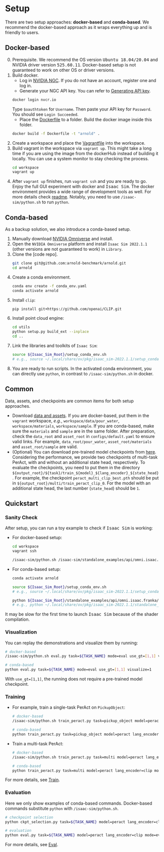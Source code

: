 # Setup

There are two setup approaches: **docker-based** and **conda-based**. We recommend the docker-based approach as it wraps everything up and is friendly to users.

## Docker-based

0. Prerequisite. We recommend the OS version <tt>Ubuntu 18.04/20.04</tt> and NVIDIA driver version <tt>525.60.11</tt>. Docker-based setup is not guaranteed to work on other OS or driver versions.
1. Build docker.
   - Log in [NVIDIA NGC](https://catalog.ngc.nvidia.com/). If you do not have an account, register one and log in.
   - Generate your NGC API key. You can refer to [Generating API key](https://docs.nvidia.com/ngc/gpu-cloud/ngc-user-guide/index.html#generating-api-key).
   ```bash
   docker login nvcr.io
   ```
   Type `$oauthtoken` for `Username`. Then paste your API key for `Password`. You should see `Login Succeeded`.
   - Place the [Dockerfile](./Dockerfile) to a folder. Build the docker image inside this folder.
   ```bash
   docker build -f Dockerfile -t "arnold" .
   ```
2. Create a workspace and place the [Vagrantfile](./Vagrantfile) into the workspace.
3. Build vagrant in the workspace via `vagrant up`. This might take a long time if you are using the image from the dockerHub instead of building it locally. You can use a system monitor to stay checking the process.
   ```bash
   cd workspace
   vagrant up
   ```
4. After `vagrant up` finishes, run `vagrant ssh` and you are ready to go. Enjoy the full GUI experiment with docker and <tt>Isaac Sim</tt>. The docker environment provides a wide range of development tools as well. For more details check [readme](./docker_readme.md). Notably, you need to use `/isaac-sim/python.sh` to run `python`.

## Conda-based

As a backup solution, we also introduce a conda-based setup.

1. Manually download [NVIDIA Omniverse](https://www.nvidia.com/en-us/omniverse/download/) and install.
2. Open the `NVIDIA Omniverse` platform and install `Isaac Sim 2022.1.1` (other versions are not guaranteed to work) in `Library`.
3. Clone the [code repo].
   ```bash
   git clone git@github.com:arnold-benchmark/arnold.git
   cd arnold
   ```
4. Create a conda environment.
   ```bash
   conda env create -f conda_env.yaml
   conda activate arnold
   ```
5. Install `clip`:
   ```bash
   pip install git+https://github.com/openai/CLIP.git
   ```
6. Install point cloud engine:
   ```bash
   cd utils
   python setup.py build_ext --inplace
   cd ..
   ```
7. Link the libraries and toolkits of `Isaac Sim`:
   ```bash
   source ${Isaac_Sim_Root}/setup_conda_env.sh
   # e.g., source ~/.local/share/ov/pkg/isaac_sim-2022.1.1/setup_conda_env.sh
   ```
8. You are ready to run scripts. In the activated conda environment, you can directly use `python`, in contrast to `/isaac-sim/python.sh` in docker.

## Common

Data, assets, and checkpoints are common items for both setup approaches.
- Download [data and assets](https://drive.google.com/drive/folders/1yaEItqU9_MdFVQmkKA6qSvfXy_cPnKGA?usp=sharing). If you are docker-based, put them in the `vagrant` workspace, *e.g.*, `workspace/data/pour_water`, `workspace/materials`, `workspace/sample`. If you are conda-based, make sure the `materials` and `sample` are in the same folder. After preparation, check the `data_root` and `asset_root` in `configs/default.yaml` to ensure valid links. For example, `data_root/pour_water`, `asset_root/materials` and `asset_root/sample` are valid.
- (Optional) You can download pre-trained model checkpoints from [here](https://drive.google.com/drive/folders/1yaEItqU9_MdFVQmkKA6qSvfXy_cPnKGA). Considering the performance, we provide two checkpoints of multi-task PerAct, with and without an additional state head, respectively. To evaluate the checkpoints, you need to put them in the directory `${output_root}/${task}/train_${model}_${lang_encoder}_${state_head}`. For example, the checkpoint `peract_multi_clip_best.pth` should be put in `${output_root}/multi/train_peract_clip_0`. For the model with an additional state head, the last number (`state_head`) should be `1`.

## Quickstart

### Sanity Check

After setup, you can run a toy example to check if <tt>Isaac Sim</tt> is working:
- For docker-based setup:
  ```bash
  cd workspace
  vagrant ssh

  /isaac-sim/python.sh /isaac-sim/standalone_examples/api/omni.isaac.franka/pick_place.py
  ```
- For conda-based setup:
  ```bash
  conda activate arnold

  source ${Isaac_Sim_Root}/setup_conda_env.sh
  # e.g., source ~/.local/share/ov/pkg/isaac_sim-2022.1.1/setup_conda_env.sh

  python ${Isaac_Sim_Root}/standalone_examples/api/omni.isaac.franka/pick_place.py
  # e.g., python ~/.local/share/ov/pkg/isaac_sim-2022.1.1/standalone_examples/api/omni.isaac.franka/pick_place.py
  ```

It may be slow for the first time to launch <tt>Isaac Sim</tt> because of the shader compilation.

### Visualization

You can replay the demonstrations and visualize them by running:
```bash
# docker-based
/isaac-sim/python.sh eval.py task=${TASK_NAME} mode=eval use_gt=[1,1] visualize=1

# conda-based
python eval.py task=${TASK_NAME} mode=eval use_gt=[1,1] visualize=1
```

With `use_gt=[1,1]`, the running does not require a pre-trained model checkpoint.

### Training
- For example, train a single-task PerAct on `PickupObject`:
  ```bash
  # docker-based
  /isaac-sim/python.sh train_peract.py task=pickup_object model=peract lang_encoder=clip mode=train batch_size=8 steps=100000

  # conda-based
  python train_peract.py task=pickup_object model=peract lang_encoder=clip mode=train batch_size=8 steps=100000
  ```
- Train a multi-task PerAct:
  ```bash
  # docker-based
  /isaac-sim/python.sh train_peract.py task=multi model=peract lang_encoder=clip mode=train batch_size=8 steps=200000

  # conda-based
  python train_peract.py task=multi model=peract lang_encoder=clip mode=train batch_size=8 steps=200000
  ```

For more details, see [Train](../train/index.md).

### Evaluation
Here we only show examples of conda-based commands. Docker-based commands substitute `python` with `/isaac-sim/python.sh`.
```bash
# checkpoint selection
python ckpt_selection.py task=${TASK_NAME} model=peract lang_encoder=clip mode=eval visualize=0

# evaluation
python eval.py task=${TASK_NAME} model=peract lang_encoder=clip mode=eval visualize=0
```

For more details, see [Eval](../eval/index.md).
